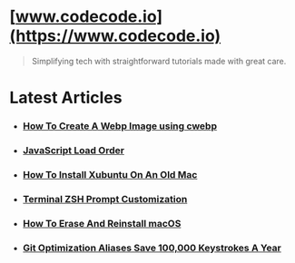 # [www.codecode.io](https://www.codecode.io)
> Simplifying tech with straightforward tutorials made with great care.

# Latest Articles
- ### [How To Create A Webp Image using cwebp](https://www.codecode.io/how-to-create-a-webp-image-using-cwebp)
- ### [JavaScript Load Order](https://www.codecode.io/javascript-load-order)
- ### [How To Install Xubuntu On An Old Mac](https://www.codecode.io/how-to-install-xubuntu-on-an-old-mac/)
- ### [Terminal ZSH Prompt Customization](https://www.codecode.io/terminal-zsh-prompt-customization/)
- ### [How To Erase And Reinstall macOS](https://www.codecode.io/erase-and-reinstall-macos/)
- ### [Git Optimization Aliases Save 100,000 Keystrokes A Year](https://www.codecode.io/git-optimization-aliases-save-100-000-keystrokes-a-year/)